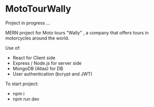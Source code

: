 # MotoTourWally
Project in progress ... 


MERN project for Moto tours "Wally" , a company that offers tours in motorcycles around the world. 

Use of: 
- React for Client side 
- Express / Node.js for server side 
- MongoDB (Atlas) for DB
- User authentication (bcrypt and JWT)

To start project:
- npm i 
- npm run dev 

